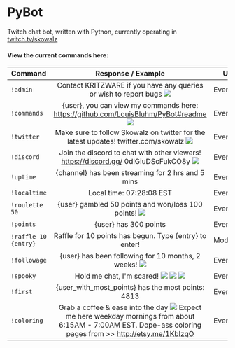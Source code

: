# PyBot
Twitch chat bot, written with Python, currently operating in [twitch.tv/skowalz](http://www.twitch.tv/skowalz)

#### View the current commands here:

| Command        | Response / Example    | User |
| ------------- |:-------------:| ----------------|
| `!admin`      | Contact KRITZWARE if you have any queries or wish to report bugs ![](https://static-cdn.jtvnw.net/emoticons/v1/354/1.0) | Everyone |
| `!commands` | {user}, you can view my commands here: https://github.com/LouisBluhm/PyBot#readme ![](https://static-cdn.jtvnw.net/emoticons/v1/28/1.0)| Everyone |
| `!twitter` | Make sure to follow Skowalz on twitter for the latest updates! twitter.com/skowalz ![](https://static-cdn.jtvnw.net/emoticons/v1/88/1.0) | Everyone |
| `!discord` | Join the discord to chat with other viewers! https://discord.gg/ 0dlGiuDScFukCO8y ![](https://static-cdn.jtvnw.net/emoticons/v1/30259/1.0) | Everyone |
| `!uptime`      | {channel} has been streaming for 2 hrs and 5 mins       | Everyone |
| `!localtime` | Local time: 07:28:08 EST | Everyone |
| `!roulette 50` | {user} gambled 50 points and won/loss 100 points! ![](https://static-cdn.jtvnw.net/emoticons/v1/88/1.0) | Everyone |
| `!points` | {user} has 300 points | Everyone |
| `!raffle 10 {entry}` | Raffle for 10 points has begun. Type {entry} to enter! | Moderator
| `!followage` | {user} has been following for 10 months, 2 weeks! ![](https://static-cdn.jtvnw.net/emoticons/v1/64138/1.0) | Everyone |
| `!spooky` | Hold me chat, I'm scared! ![](https://static-cdn.jtvnw.net/emoticons/v1/28087/1.0) ![](https://static-cdn.jtvnw.net/emoticons/v1/28087/1.0) ![](https://static-cdn.jtvnw.net/emoticons/v1/28087/1.0) | Everyone |
| `!first` | {user_with_most_points} has the most points: 4813 | Everyone |
| `!coloring` | Grab a coffee & ease into the day ![](https://static-cdn.jtvnw.net/jtv_user_pictures/chansub-global-emoticon-ebf60cd72f7aa600-24x18.png) Expect me here weekday mornings from about 6:15AM - 7:00AM EST. Dope-ass coloring pages from >> http://etsy.me/1KbIzqO | Everyone